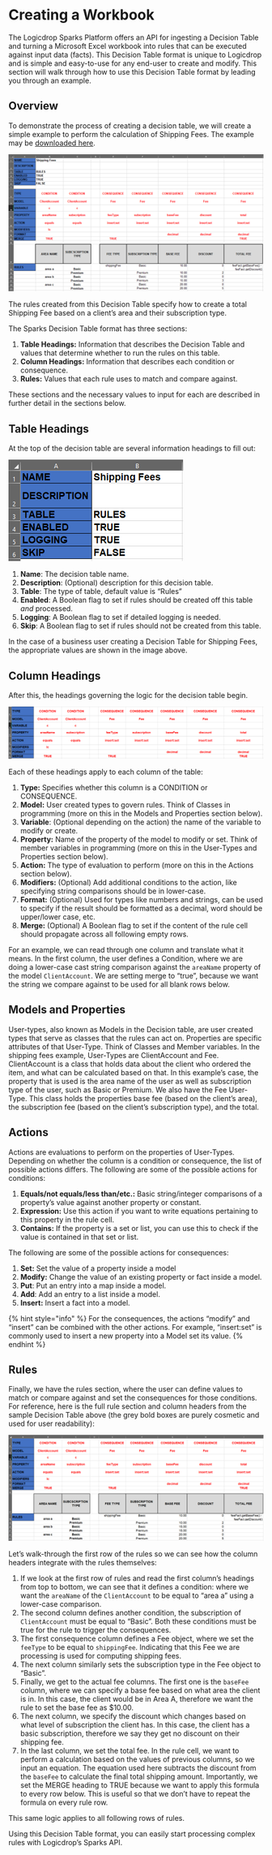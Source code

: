 # Creating a Workbook

The Logicdrop Sparks Platform offers an API for ingesting a Decision Table and turning a Microsoft Excel workbook into rules that can be executed against input data \(facts\). This Decision Table format is unique to Logicdrop and is simple and easy-to-use for any end-user to create and modify. This section will walk through how to use this Decision Table format by leading you through an example.

## Overview

To demonstrate the process of creating a decision table, we will create a simple example to perform the calculation of Shipping Fees. The example may be [downloaded here](workbook-examples.md).

![](../../.gitbook/assets/0.png)

The rules created from this Decision Table specify how to create a total Shipping Fee based on a client’s area and their subscription type.

The Sparks Decision Table format has three sections:

1. **Table Headings:** Information that describes the Decision Table and values that determine whether to run the rules on this table.
2. **Column Headings:** Information that describes each condition or consequence.
3. **Rules:** Values that each rule uses to match and compare against.

These sections and the necessary values to input for each are described in further detail in the sections below.

## Table Headings

At the top of the decision table are several information headings to fill out:

![](../../.gitbook/assets/1.png)

1. **Name**: The decision table name.
2. **Description**: \(Optional\) description for this decision table.
3. **Table**: The type of table, default value is “Rules”
4. **Enabled**: A Boolean flag to set if rules should be created off this table _and_ processed.
5. **Logging**: A Boolean flag to set if detailed logging is needed.
6. **Skip**: A Boolean flag to set if rules should not be created from this table.

In the case of a business user creating a Decision Table for Shipping Fees, the appropriate values are shown in the image above.

## Column Headings

After this, the headings governing the logic for the decision table begin.

![](../../.gitbook/assets/2.png)

Each of these headings apply to each column of the table:

1. **Type:** Specifies whether this column is a CONDITION or CONSEQUENCE.
2. **Model:** User created types to govern rules. Think of Classes in programming \(more on this in the Models and Properties section below\).
3. **Variable**: \(Optional depending on the action\) the name of the variable to modify or create.
4. **Property:** Name of the property of the model to modify or set. Think of member variables in programming \(more on this in the User-Types and Properties section below\).
5. **Action:** The type of evaluation to perform \(more on this in the Actions section below\).
6. **Modifiers:** \(Optional\) Add additional conditions to the action, like specifying string comparisons should be in lower-case.
7. **Format:** \(Optional\) Used for types like numbers and strings, can be used to specify if the result should be formatted as a decimal, word should be upper/lower case, etc.
8. **Merge:** \(Optional\) A Boolean flag to set if the content of the rule cell should propagate across all following empty rows.

For an example, we can read through one column and translate what it means. In the first column, the user defines a Condition, where we are doing a lower-case cast string comparison against the `areaName` property of the model `ClientAccount`. We are setting merge to “true”, because we want the string we compare against to be used for all blank rows below.

## Models and Properties

User-types, also known as Models in the Decision table, are user created types that serve as classes that the rules can act on. Properties are specific attributes of that User-Type. Think of Classes and Member variables. In the shipping fees example, User-Types are ClientAccount and Fee. ClientAccount is a class that holds data about the client who ordered the item, and what can be calculated based on that. In this example’s case, the property that is used is the area name of the user as well as subscription type of the user, such as Basic or Premium. We also have the Fee User-Type. This class holds the properties base fee \(based on the client’s area\), the subscription fee \(based on the client’s subscription type\), and the total.

## Actions

Actions are evaluations to perform on the properties of User-Types. Depending on whether the column is a condition or consequence, the list of possible actions differs. The following are some of the possible actions for conditions:

1. **Equals/not equals/less than/etc.:** Basic string/integer comparisons of a property’s value against another property or constant.
2. **Expression:** Use this action if you want to write equations pertaining to this property in the rule cell.
3. **Contains:** If the property is a set or list, you can use this to check if the value is contained in that set or list.

The following are some of the possible actions for consequences:

1. **Set:** Set the value of a property inside a model
2. **Modify:** Change the value of an existing property or fact inside a model.
3. **Put**: Put an entry into a map inside a model.
4. **Add**: Add an entry to a list inside a model.
5. **Insert:** Insert a fact into a model.

{% hint style="info" %}
For the consequences, the actions “modify” and “insert” can be combined with the other actions. For example, “insert:set” is commonly used to insert a new property into a Model set its value.
{% endhint %}

## Rules

Finally, we have the rules section, where the user can define values to match or compare against and set the consequences for those conditions. For reference, here is the full rule section and column headers from the sample Decision Table above \(the grey bold boxes are purely cosmetic and used for user readability\):

![](../../.gitbook/assets/3.png)

Let’s walk-through the first row of the rules so we can see how the column headers integrate with the rules themselves:

1. If we look at the first row of rules and read the first column’s headings from top to bottom, we can see that it defines a condition: where we want the `areaName` of the `ClientAccount` to be equal to “area a” using a lower-case comparison.
2. The second column defines another condition, the subscription of `ClientAccount` must be equal to “Basic”. Both these conditions must be true for the rule to trigger the consequences.
3. The first consequence column defines a Fee object, where we set the `feeType` to be equal to `shippingFee`. Indicating that this Fee we are processing is used for computing shipping fees.
4. The next column similarly sets the subscription type in the Fee object to “Basic”.
5. Finally, we get to the actual fee columns. The first one is the `baseFee` column, where we can specify a base fee based on what area the client is in. In this case, the client would be in Area A, therefore we want the rule to set the base fee as $10.00.
6.  The next column, we specify the discount which changes based on what level of subscription the client has. In this case, the client has a basic subscription, therefore we say they get no discount on their shipping fee.
7.  In the last column, we set the total fee. In the rule cell, we want to perform a calculation based on the values of previous columns, so we input an equation. The equation used here subtracts the discount from the `baseFee` to calculate the final total shipping amount. Importantly, we set the MERGE heading to TRUE because we want to apply this formula to every row below. This is useful so that we don’t have to repeat the formula on every rule row.

This same logic applies to all following rows of rules.

Using this Decision Table format, you can easily start processing complex rules with Logicdrop’s Sparks API.

